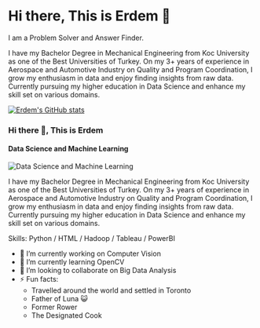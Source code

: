 # Hi there, This is Erdem :wave:

I am a Problem Solver and Answer Finder. 

I have my Bachelor Degree in Mechanical Engineering from Koc University as one of the Best Universities of Turkey. On my 3+ years of experience in Aerospace and Automotive Industry on Quality and Program Coordination, I grow my enthusiasm in data and enjoy finding insights from raw data. Currently pursuing my higher education in Data Science and enhance my skill set on various domains. 


[![Erdem's GitHub stats](https://github-readme-stats.vercel.app/api?username=esevim)](https://github.com/esevim/github-readme-stats)


### Hi there 👋, This is Erdem
#### Data Science and Machine Learning
![Data Science and Machine Learning](https://frogdesign.nyc3.cdn.digitaloceanspaces.com/wp-content/uploads/2020/08/04192430/AI_designing-with-data.gif)

I have my Bachelor Degree in Mechanical Engineering from Koc University as one of the Best Universities of Turkey. On my 3+ years of experience in Aerospace and Automotive Industry on Quality and Program Coordination, I grow my enthusiasm in data and enjoy finding insights from raw data. Currently pursuing my higher education in Data Science and enhance my skill set on various domains.

Skills: Python / HTML / Hadoop / Tableau / PowerBI

- 🔭 I’m currently working on Computer Vision 
- 🌱 I’m currently learning OpenCV 
- 👯 I’m looking to collaborate on Big Data Analysis 
- ⚡ Fun facts: 
  - Travelled around the world and settled in Toronto 
  - Father of Luna 😺 
  - Former Rower 
  - The Designated Cook 




